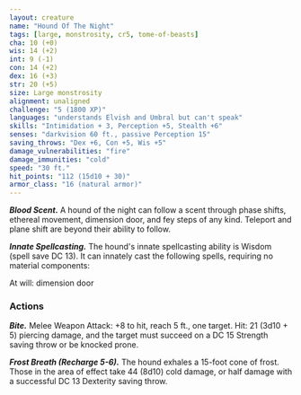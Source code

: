 ```yaml
---
layout: creature
name: "Hound Of The Night"
tags: [large, monstrosity, cr5, tome-of-beasts]
cha: 10 (+0)
wis: 14 (+2)
int: 9 (-1)
con: 14 (+2)
dex: 16 (+3)
str: 20 (+5)
size: Large monstrosity
alignment: unaligned
challenge: "5 (1800 XP)"
languages: "understands Elvish and Umbral but can't speak"
skills: "Intimidation + 3, Perception +5, Stealth +6"
senses: "darkvision 60 ft., passive Perception 15"
saving_throws: "Dex +6, Con +5, Wis +5"
damage_vulnerabilities: "fire"
damage_immunities: "cold"
speed: "30 ft."
hit_points: "112 (15d10 + 30)"
armor_class: "16 (natural armor)"
---
```


***Blood Scent.*** A hound of the night can follow a scent through phase shifts, ethereal movement, dimension door, and fey steps of any kind. Teleport and plane shift are beyond their ability to follow.

***Innate Spellcasting.*** The hound's innate spellcasting ability is Wisdom (spell save DC 13). It can innately cast the following spells, requiring no material components:

At will: dimension door

### Actions

***Bite.*** Melee Weapon Attack: +8 to hit, reach 5 ft., one target. Hit: 21 (3d10 + 5) piercing damage, and the target must succeed on a DC 15 Strength saving throw or be knocked prone.

***Frost Breath (Recharge 5-6).*** The hound exhales a 15-foot cone of frost. Those in the area of effect take 44 (8d10) cold damage, or half damage with a successful DC 13 Dexterity saving throw.

